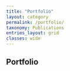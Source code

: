 ```yaml
---
title: "Portfolio"
layout: category
permalink: /portfolio/
taxonomy: Publications
entries_layout: grid
classes: wide
---
```


## Portfolio